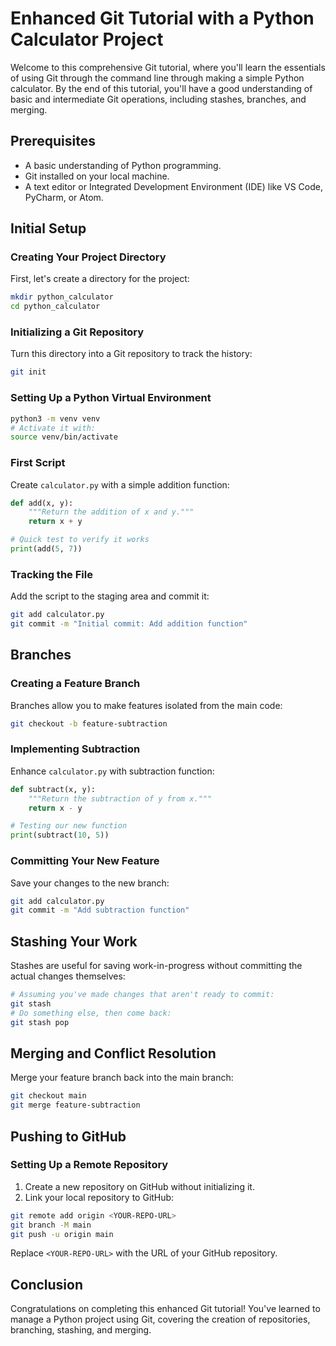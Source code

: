 
# Enhanced Git Tutorial with a Python Calculator Project

Welcome to this comprehensive Git tutorial, where you'll learn the essentials of using Git through the command line through making a simple Python calculator. By the end of this tutorial, you'll have a good understanding of basic and intermediate Git operations, including stashes, branches, and merging.

## Prerequisites

- A basic understanding of Python programming.
- Git installed on your local machine. 
- A text editor or Integrated Development Environment (IDE) like VS Code, PyCharm, or Atom.

## Initial Setup

### Creating Your Project Directory

First, let's create a  directory for the project:

```bash
mkdir python_calculator
cd python_calculator
```

### Initializing a Git Repository

Turn this directory into a Git repository to track the history:

```bash
git init
```

### Setting Up a Python Virtual Environment 

```bash
python3 -m venv venv
# Activate it with:
source venv/bin/activate
```

###  First Script

Create `calculator.py` with a simple addition function:

```python
def add(x, y):
    """Return the addition of x and y."""
    return x + y

# Quick test to verify it works
print(add(5, 7))
```

### Tracking the File

Add the script to the staging area and commit it:

```bash
git add calculator.py
git commit -m "Initial commit: Add addition function"
```

## Branches

### Creating a Feature Branch

Branches allow you to make features isolated from the main code:

```bash
git checkout -b feature-subtraction
```

### Implementing Subtraction

Enhance `calculator.py` with subtraction function:

```python
def subtract(x, y):
    """Return the subtraction of y from x."""
    return x - y

# Testing our new function
print(subtract(10, 5))
```

### Committing Your New Feature

Save your changes to the new branch:

```bash
git add calculator.py
git commit -m "Add subtraction function"
```

## Stashing Your Work

Stashes are useful for saving work-in-progress without committing the actual changes themselves:

```bash
# Assuming you've made changes that aren't ready to commit:
git stash
# Do something else, then come back:
git stash pop
```

## Merging and Conflict Resolution

Merge your feature branch back into the main branch:

```bash
git checkout main
git merge feature-subtraction
```

## Pushing to GitHub

### Setting Up a Remote Repository

1. Create a new repository on GitHub without initializing it.
2. Link your local repository to GitHub:

```bash
git remote add origin <YOUR-REPO-URL>
git branch -M main
git push -u origin main
```

Replace `<YOUR-REPO-URL>` with the URL of your GitHub repository.

## Conclusion

Congratulations on completing this enhanced Git tutorial! You've learned to manage a Python project using Git, covering the creation of repositories, branching, stashing, and merging. 

```
